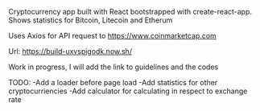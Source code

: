 Cryptocurrency app built with React bootstrapped with create-react-app. Shows statistics for Bitcoin, Litecoin and Etherum

Uses Axios for API request to https://www.coinmarketcap.com

Url: https://build-uxvspigodk.now.sh/

Work in progress, I will add the link to guidelines and the codes

TODO: -Add a loader before page load -Add statistics for other cryptocurriencies -Add calculator for calculating in respect to exchange rate
